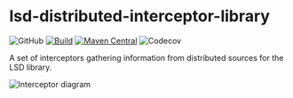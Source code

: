 # lsd-distributed-interceptor-library 
![GitHub](https://img.shields.io/github/license/integreety/lsd-distributed-interceptor-library)
[![Build](https://github.com/lsd-consulting/lsd-distributed-interceptors/actions/workflows/macos-build.yml/badge.svg)](https://github.com/lsd-consulting/lsd-distributed-interceptors/actions/workflows/macos-build.yml)
[![Maven Central](https://img.shields.io/maven-central/v/io.github.lsd-consulting/lsd-distributed-interceptors.svg?label=Maven%20Central)](https://search.maven.org/search?q=g:%22io.github.lsd-consulting%22%20AND%20a:%22lsd-distributed-interceptors%22)
![Codecov](https://img.shields.io/codecov/c/github/integreety/lsd-distributed-interceptor-library)

A set of interceptors gathering information from distributed sources for the LSD library.

![Interceptor diagram](https://github.com/lsd-consulting/lsd-distributed-interceptors/blob/master/image/lsd-distributed-interceptor-library.png?raw=true)
